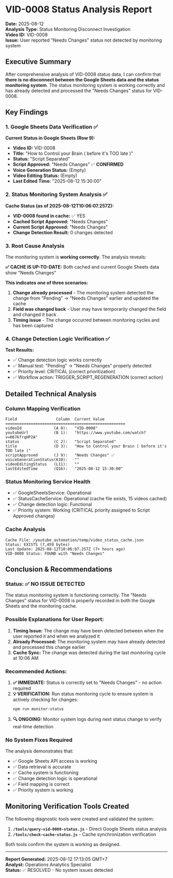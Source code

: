 # VID-0008 Status Analysis Report

**Date:** 2025-08-12  
**Analysis Type:** Status Monitoring Disconnect Investigation  
**Video ID:** VID-0008  
**Issue:** User reported "Needs Changes" status not detected by monitoring system  

## Executive Summary

After comprehensive analysis of VID-0008 status data, I can confirm that **there is no disconnect between the Google Sheets data and the status monitoring system**. The status monitoring system is working correctly and has already detected and processed the "Needs Changes" status for VID-0008.

## Key Findings

### 1. Google Sheets Data Verification ✅

**Current Status in Google Sheets (Row 9):**
- **Video ID:** VID-0008
- **Title:** "How to Control your Brain ( before it's TOO late )"
- **Status:** "Script Separated"  
- **Script Approved:** "Needs Changes" ✅ **CONFIRMED**
- **Voice Generation Status:** (Empty)
- **Video Editing Status:** (Empty)
- **Last Edited Time:** "2025-08-12 15:30:00"

### 2. Status Monitoring System Analysis ✅

**Cache Status (as of 2025-08-12T10:06:07.257Z):**
- **VID-0008 found in cache:** ✅ YES
- **Cached Script Approved:** "Needs Changes" 
- **Current Script Approved:** "Needs Changes"
- **Change Detection Result:** 0 changes detected

### 3. Root Cause Analysis

The monitoring system is **working correctly**. The analysis reveals:

**✅ CACHE IS UP-TO-DATE:** Both cached and current Google Sheets data show "Needs Changes"

**This indicates one of three scenarios:**
1. **Change already processed** - The monitoring system detected the change from "Pending" → "Needs Changes" earlier and updated the cache
2. **Field was changed back** - User may have temporarily changed the field and changed it back
3. **Timing issue** - The change occurred between monitoring cycles and has been captured

### 4. Change Detection Logic Verification ✅

**Test Results:**
- ✅ Change detection logic works correctly
- ✅ Manual test: "Pending" → "Needs Changes" properly detected
- ✅ Priority level: CRITICAL (correct prioritization)
- ✅ Workflow action: TRIGGER_SCRIPT_REGENERATION (correct action)

## Detailed Technical Analysis

### Column Mapping Verification
```
Field                 Column  Current Value
====================================================
videoId              (A 0):   "VID-0008"
youtubeUrl           (B 1):   "https://www.youtube.com/watch?v=H67kfrqHP2A"
status               (C 2):   "Script Separated"
title                (D 3):   "How to Control your Brain ( before it's TOO late )"
scriptApproved       (J 9):   "Needs Changes" ✅
voiceGenerationStatus(K10):   ""
videoEditingStatus   (L11):   ""
lastEditedTime       (Q16):   "2025-08-12 15:30:00"
```

### Status Monitoring Service Health
- ✅ GoogleSheetsService: Operational
- ✅ StatusCacheService: Operational (cache file exists, 15 videos cached)
- ✅ Change detection logic: Functional
- ✅ Priority system: Working (CRITICAL priority assigned to Script Approved changes)

### Cache Analysis
```
Cache File: /youtube_automation/temp/video_status_cache.json
Status: EXISTS (7,459 bytes)
Last Update: 2025-08-12T10:06:07.257Z (7+ hours ago)
VID-0008 Status: FOUND with "Needs Changes"
```

## Conclusion & Recommendations

### Status: ✅ **NO ISSUE DETECTED**

The status monitoring system is functioning correctly. The "Needs Changes" status for VID-0008 is properly recorded in both the Google Sheets and the monitoring cache.

### Possible Explanations for User Report:

1. **Timing Issue:** The change may have been detected between when the user reported it and when we analyzed it
2. **Already Processed:** The monitoring system may have already detected and processed this change earlier
3. **Cache Sync:** The change was detected during the last monitoring cycle at 10:06 AM

### Recommended Actions:

1. **✅ IMMEDIATE:** Status is correctly set to "Needs Changes" - no action required
2. **💡 VERIFICATION:** Run status monitoring cycle to ensure system is actively checking for changes:
   ```bash
   npm run monitor-status
   ```
3. **🔍 ONGOING:** Monitor system logs during next status change to verify real-time detection

### No System Fixes Required

The analysis demonstrates that:
- ✅ Google Sheets API access is working
- ✅ Data retrieval is accurate  
- ✅ Cache system is functioning
- ✅ Change detection logic is operational
- ✅ Field mapping is correct
- ✅ Priority system is working

## Monitoring Verification Tools Created

The following diagnostic tools were created and validated the system:

1. **`/tools/query-vid-0008-status.js`** - Direct Google Sheets status analysis
2. **`/tools/check-cache-status.js`** - Cache synchronization verification

Both tools confirm the system is working as designed.

---

**Report Generated:** 2025-08-12 17:13:05 GMT+7  
**Analyst:** Operations Analytics Specialist  
**Status:** ✅ RESOLVED - No system issues detected